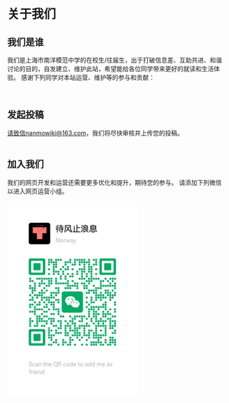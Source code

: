 # 关于我们
## 我们是谁
我们是上海市南洋模范中学的在校生/往届生，出于打破信息差、互助共进、和谐讨论的目的，自发建立、维护此站，希望能给各位同学带来更好的就读和生活体验。
感谢下列同学对本站运营、维护等的参与和贡献：


<div id="team-gallery" 
     class="mkdocs-gallery"
     data-folder-path="images/team/"
     data-image-size="100px">
</div>
<br>

<!-- ## 调试信息

<dl>
  <dt>当前页面</dt>
  <dd id="current-page">${window.location.href}</dd>
  
  <dt>配置的图片路径</dt>
  <dd id="gallery-path">images/team/</dd>
  
  <dt>文件列表</dt>
  <dd><a href="/file-list.json" target="_blank">查看文件列表</a></dd>
  
  <dt>画廊状态</dt>
  <dd id="gallery-status">初始化中...</dd>
</dl>

<script>
document.addEventListener("DOMContentLoaded", () => {
  const galleryContainer = document.querySelector('#team-gallery .gallery-container');
  const statusEl = document.getElementById('gallery-status');
  
  if (galleryContainer && statusEl) {
    const observer = new MutationObserver(() => {
      if (galleryContainer.textContent.includes('未找到图片文件')) {
        statusEl.textContent = galleryContainer.textContent;
        statusEl.style.color = 'red';
      } else if (galleryContainer.querySelector('img')) {
        const imgCount = galleryContainer.querySelectorAll('img').length;
        statusEl.textContent = `已加载 ${imgCount} 张图片`;
        statusEl.style.color = 'green';
        
        // 检查图片加载状态
        galleryContainer.querySelectorAll('img').forEach(img => {
          if (!img.complete || img.naturalHeight === 0) {
            img.onerror = () => {
              statusEl.textContent += ` | 错误: ${img.src}`;
            };
          }
        });
      }
    });
    
    observer.observe(galleryContainer, { childList: true, subtree: true });
  }
  
  // 3秒后显示额外信息
  setTimeout(() => {
    const imgs = document.querySelectorAll('#team-gallery img');
    if (imgs.length === 0) {
      statusEl.innerHTML += '<br>可能的原因：路径不正确、文件列表未更新或图片格式不支持';
    }
  }, 3000);
});
</script> -->


## 发起投稿
请致信nanmowiki@163.com，我们将尽快审核并上传您的投稿。<br>
<br>


## 加入我们
我们的网页开发和运营还需要更多优化和提升，期待您的参与。
请添加下列微信以进入网页运营小组。
<!-- <img src="images/daifengzhilangxi.jpg" alt="盛国轩" width="300" /> -->
<img src="images/daifengzhilangxi.jpg" alt="盛国轩" width="300" />







